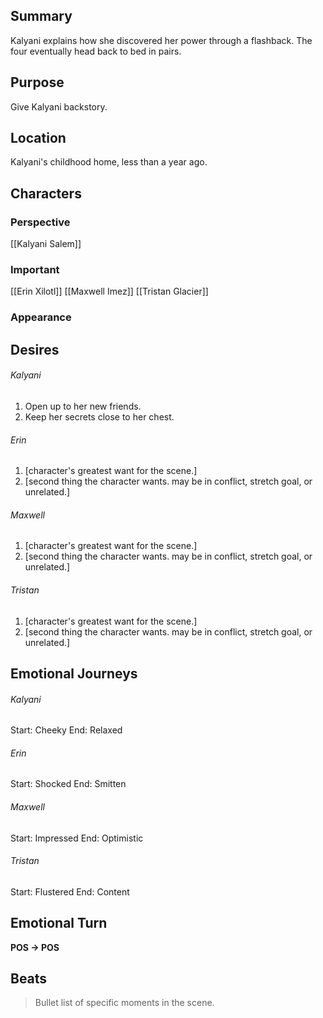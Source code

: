 ## Summary
Kalyani explains how she discovered her power through a flashback. The four eventually head back to bed in pairs.
## Purpose
Give Kalyani backstory.
## Location
Kalyani's childhood home, less than a year ago.
## Characters 
### Perspective
[[Kalyani Salem]]
### Important
[[Erin Xilotl]]
[[Maxwell Imez]]
[[Tristan Glacier]]
### Appearance

## Desires
###### Kalyani
1. Open up to her new friends.
2. Keep her secrets close to her chest.
###### Erin
1. [character's greatest want for the scene.]
2. [second thing the character wants. may be in conflict, stretch goal, or unrelated.]
###### Maxwell
1. [character's greatest want for the scene.]
2. [second thing the character wants. may be in conflict, stretch goal, or unrelated.]
###### Tristan
1. [character's greatest want for the scene.]
2. [second thing the character wants. may be in conflict, stretch goal, or unrelated.]
## Emotional Journeys
###### Kalyani
Start: Cheeky
End: Relaxed
###### Erin
Start: Shocked
End: Smitten
###### Maxwell
Start: Impressed
End: Optimistic
###### Tristan
Start: Flustered
End: Content
## Emotional Turn
**POS -> POS**
## Beats
> Bullet list of specific moments in the scene.